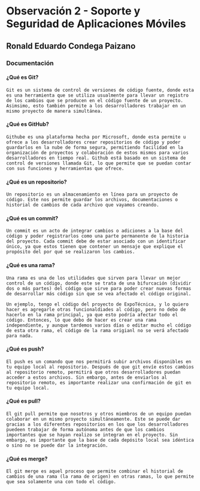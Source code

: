 # Observación 2 - Soporte y Seguridad de Aplicaciones Móviles
## Ronald Eduardo Condega Paizano

### Documentación

#### ¿Qué es Git?

    Git es un sistema de control de versiones de código fuente, donde esta es una herramienta que se utiliza usualmente para llevar un registro de los cambios que se producen en el código fuente de un proyecto. Asimsimo, esto también permite a los desarrolladores trabajar en un mismo proyecto de manera simultánea. 

#### ¿Qué es GitHub?

    Githube es una plataforma hecha por Microsoft, donde esta permite u ofrece a los desarrolladores crear repositorios de código y poder guardarlos en la nube de forma segura, permitiendo facilidad en la organización de proyectos y colaboración de estos mismos para varios desarrolladores en tiempo real. Github está basado en un sistema de control de versiones llamada Git, lo que permite que se puedan contar con sus funciones y herramientas que ofrece.

#### ¿Qué es un repositorio?

    Un repositorio es un almacenamiento en línea para un proyecto de código. Este nos permite guardar los archivos, documentaciones o historial de cambios de cada archivo que vayamos creando.

#### ¿Qué es un commit?

    Un commit es un acto de integrar cambios o adiciones a la base del código y poder registrarlos como una parte permanente de la historia del proyecto. Cada commit debe de estar asociado con un identificar único, ya que estos tienen que contener un mensaje que explique el propósito del por qué se realizaron los cambios.

#### ¿Qué es una rama?

    Una rama es una de los utilidades que sirven para llevar un mejor control de un código, donde este se trata de una bifurcación (dividir dos o más partes) del código que sirve para poder crear nuevas formas de desarrollar más código sin que se vea afectado el código original. 
    
    Un ejemplo, tengo el código del proyecto de ExpoTécnica, y lo quiero hacer es agregarle otras funcionaldiades al código, pero no debo de hacerlo en la rama principal, ya que esto podría afectar todo el código. Entonces, lo que debo de hacer es crear una rama independiente, y aunque tardemos varios días o editar mucho el código de esta otra rama, el código de la rama origianl no se verá afectado para nada.

#### ¿Qué es push?

    El push es un comando que nos permitirá subir archivos disponibles en tu equipo local al repositorio. Después de que git envíe estos cambios al repositorio remoto, permitirá que otros desarrolladores puedan acceder a estos archivos. Sin embargo, antes de enviarlos al repositorio remoto, es importante realizar una confirmación de git en tu equipo local.

#### ¿Qué es pull?

    El git pull permite que nosotros y otros miembros de un equipo puedan colaborar en un mismo proyecto simultáneamente. Este se puede dar gracias a los diferentes repositorios en los que los desarrolladores puedeen trabajar de forma autónoma antes de que los cambios importantes que se hayan realizo se integran en el proyecto. Sin embargo, es importante que la base de cada depósito local sea idéntica o sino no se puede dar la integración.

#### ¿Qué es merge?

    El git merge es aquel proceso que permite combinar el historial de cambios de una rama (la rama de origen) en otras ramas, lo que permite que sea solamente una con todo el código.